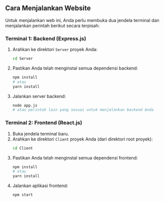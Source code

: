 ## Cara Menjalankan Website

Untuk menjalankan web ini, Anda perlu membuka dua jendela terminal dan menjalankan perintah berikut secara terpisah:

### Terminal 1: Backend (Express.js)

1.  Arahkan ke direktori `Server` proyek Anda:
    ```bash
    cd Server
    ```
2.  Pastikan Anda telah menginstal semua dependensi backend:
    ```bash
    npm install
    # atau
    yarn install
    ```
3.  Jalankan server backend:
    ```bash
    node app.js
    # atau perintah lain yang sesuai untuk menjalankan backend Anda
    ```

### Terminal 2: Frontend (React.js)

1.  Buka jendela terminal baru.
2.  Arahkan ke direktori `Client` proyek Anda (dari direktori root proyek):
    ```bash
    cd Client
    ```
3.  Pastikan Anda telah menginstal semua dependensi frontend:
    ```bash
    npm install
    # atau
    yarn install
    ```
4.  Jalankan aplikasi frontend:
    ```bash
    npm start
    ```
